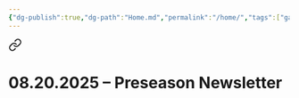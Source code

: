 ```yaml
---
{"dg-publish":true,"dg-path":"Home.md","permalink":"/home/","tags":["gardenEntry"]}
---
```



<div class="transclusion internal-embed is-loaded"><a class="markdown-embed-link" href="/newsletters/08-20-2025-preseason-newsletter/" aria-label="Open link"><svg xmlns="http://www.w3.org/2000/svg" width="24" height="24" viewBox="0 0 24 24" fill="none" stroke="currentColor" stroke-width="2" stroke-linecap="round" stroke-linejoin="round" class="svg-icon lucide-link"><path d="M10 13a5 5 0 0 0 7.54.54l3-3a5 5 0 0 0-7.07-7.07l-1.72 1.71"></path><path d="M14 11a5 5 0 0 0-7.54-.54l-3 3a5 5 0 0 0 7.07 7.07l1.71-1.71"></path></svg></a><div class="markdown-embed">




# 08.20.2025 – Preseason Newsletter



</div></div>
